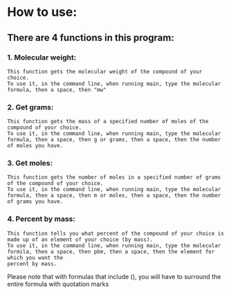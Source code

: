 # How to use:
## There are 4 functions in this program:
  ### 1. Molecular weight:
    This function gets the molecular weight of the compound of your choice.
    To use it, in the command line, when running main, type the molecular formula, then a space, then "mw"
  ### 2. Get grams:
    This function gets the mass of a specified number of moles of the compound of your choice.
    To use it, in the command line, when running main, type the molecular formula, then a space, then g or grams, then a space, then the number of moles you have.
  ### 3. Get moles:
    This function gets the number of moles in a specified number of grams of the compound of your choice.
    To use it, in the command line, when running main, type the molecular formula, then a space, then m or moles, then a space, then the number of grams you have.
  ### 4. Percent by mass:
    This function tells you what percent of the compound of your choice is made up of an element of your choice (by mass).
    To use it, in the command line, when running main, type the molecular formila, then a space, then pbm, then a space, then the element for which you want the 
    percent by mass.
  Please note that with formulas that include (), you will have to surround the entire formula with quotation marks
